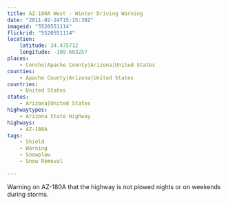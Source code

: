 ```yaml
---
title: AZ-180A West - Winter Driving Warning
date: "2011-02-24T15:15:38Z"
imageid: "5520551114"
flickrid: "5520551114"
location:
    latitude: 34.475712
    longitude: -109.603257
places:
    - Concho|Apache County|Arizona|United States
counties:
    - Apache County|Arizona|United States
countries:
    - United States
states:
    - Arizona|United States
highwaytypes:
    - Arizona State Highway
highways:
    - AZ-180A
tags:
    - Shield
    - Warning
    - Snowplow
    - Snow Removal

---
```

Warning on AZ-180A that the highway is not plowed nights or on weekends during storms.